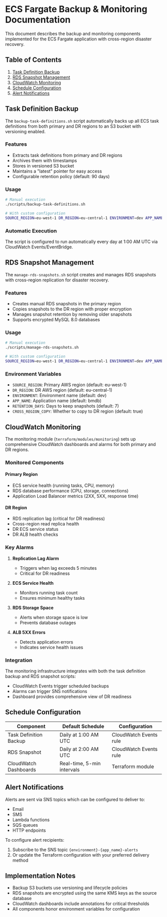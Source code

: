 # ECS Fargate Backup & Monitoring Documentation

This document describes the backup and monitoring components implemented for the ECS Fargate application with cross-region disaster recovery.

## Table of Contents

1. [Task Definition Backup](#task-definition-backup)
2. [RDS Snapshot Management](#rds-snapshot-management)
3. [CloudWatch Monitoring](#cloudwatch-monitoring)
4. [Schedule Configuration](#schedule-configuration)
5. [Alert Notifications](#alert-notifications)

## Task Definition Backup

The `backup-task-definitions.sh` script automatically backs up all ECS task definitions from both primary and DR regions to an S3 bucket with versioning enabled.

### Features

- Extracts task definitions from primary and DR regions
- Archives them with timestamps
- Stores in versioned S3 bucket
- Maintains a "latest" pointer for easy access
- Configurable retention policy (default: 90 days)

### Usage

```bash
# Manual execution
./scripts/backup-task-definitions.sh

# With custom configuration
SOURCE_REGION=eu-west-1 DR_REGION=eu-central-1 ENVIRONMENT=dev APP_NAME=bmdb ./scripts/backup-task-definitions.sh
```

### Automatic Execution

The script is configured to run automatically every day at 1:00 AM UTC via CloudWatch Events/EventBridge.

## RDS Snapshot Management

The `manage-rds-snapshots.sh` script creates and manages RDS snapshots with cross-region replication for disaster recovery.

### Features

- Creates manual RDS snapshots in the primary region
- Copies snapshots to the DR region with proper encryption
- Manages snapshot retention by removing older snapshots
- Supports encrypted MySQL 8.0 databases

### Usage

```bash
# Manual execution
./scripts/manage-rds-snapshots.sh

# With custom configuration
SOURCE_REGION=eu-west-1 DR_REGION=eu-central-1 ENVIRONMENT=dev APP_NAME=bmdb RETENTION_DAYS=14 ./scripts/manage-rds-snapshots.sh
```

### Environment Variables

- `SOURCE_REGION`: Primary AWS region (default: eu-west-1)
- `DR_REGION`: DR AWS region (default: eu-central-1)
- `ENVIRONMENT`: Environment name (default: dev)
- `APP_NAME`: Application name (default: bmdb)
- `RETENTION_DAYS`: Days to keep snapshots (default: 7)
- `CROSS_REGION_COPY`: Whether to copy to DR region (default: true)

## CloudWatch Monitoring

The monitoring module (`terraform/modules/monitoring`) sets up comprehensive CloudWatch dashboards and alarms for both primary and DR regions.

### Monitored Components

#### Primary Region
- ECS service health (running tasks, CPU, memory)
- RDS database performance (CPU, storage, connections)
- Application Load Balancer metrics (2XX, 5XX, response time)

#### DR Region
- RDS replication lag (critical for DR readiness)
- Cross-region read replica health
- DR ECS service status
- DR ALB health checks

### Key Alarms

1. **Replication Lag Alarm**
   - Triggers when lag exceeds 5 minutes
   - Critical for DR readiness

2. **ECS Service Health**
   - Monitors running task count
   - Ensures minimum healthy tasks

3. **RDS Storage Space**
   - Alerts when storage space is low
   - Prevents database outages

4. **ALB 5XX Errors**
   - Detects application errors
   - Indicates service health issues

### Integration

The monitoring infrastructure integrates with both the task definition backup and RDS snapshot scripts:

- CloudWatch Events trigger scheduled backups
- Alarms can trigger SNS notifications
- Dashboard provides comprehensive view of DR readiness

## Schedule Configuration

| Component | Default Schedule | Configuration |
|-----------|-----------------|---------------|
| Task Definition Backup | Daily at 1:00 AM UTC | CloudWatch Events rule |
| RDS Snapshot | Daily at 2:00 AM UTC | CloudWatch Events rule |
| CloudWatch Dashboards | Real-time, 5-min intervals | Terraform module |

## Alert Notifications

Alerts are sent via SNS topics which can be configured to deliver to:

- Email
- SMS
- Lambda functions
- SQS queues
- HTTP endpoints

To configure alert recipients:

1. Subscribe to the SNS topic `{environment}-{app_name}-alerts`
2. Or update the Terraform configuration with your preferred delivery method

## Implementation Notes

- Backup S3 buckets use versioning and lifecycle policies
- RDS snapshots are encrypted using the same KMS keys as the source database
- CloudWatch dashboards include annotations for critical thresholds
- All components honor environment variables for configuration
